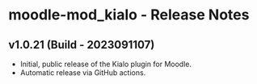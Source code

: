 # moodle-mod_kialo - Release Notes

## v1.0.21 (Build - 2023091107)

* Initial, public release of the Kialo plugin for Moodle.
* Automatic release via GitHub actions.
